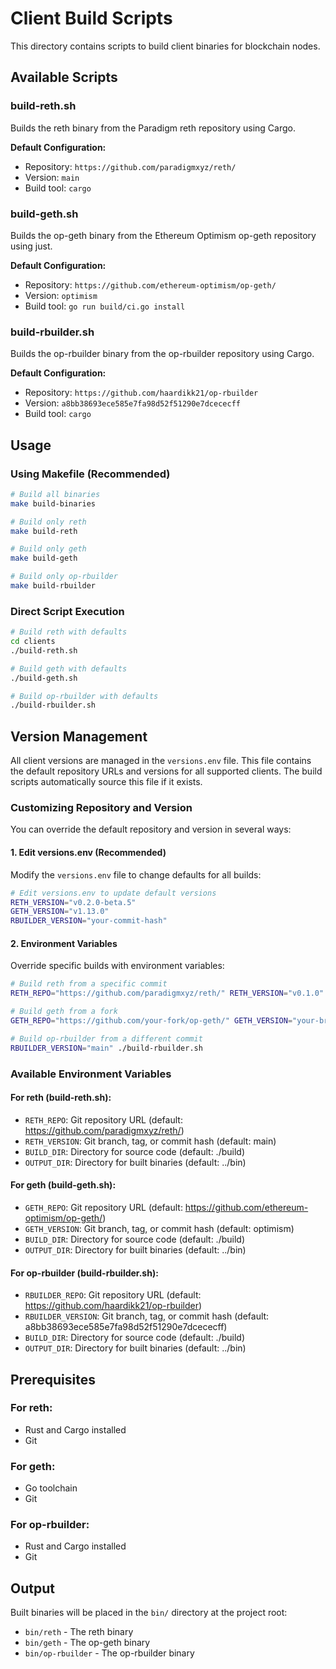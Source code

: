 # Client Build Scripts

This directory contains scripts to build client binaries for blockchain nodes.

## Available Scripts

### build-reth.sh
Builds the reth binary from the Paradigm reth repository using Cargo.

**Default Configuration:**
- Repository: `https://github.com/paradigmxyz/reth/`
- Version: `main`
- Build tool: `cargo`

### build-geth.sh
Builds the op-geth binary from the Ethereum Optimism op-geth repository using just.

**Default Configuration:**
- Repository: `https://github.com/ethereum-optimism/op-geth/`
- Version: `optimism`
- Build tool: `go run build/ci.go install`

### build-rbuilder.sh
Builds the op-rbuilder binary from the op-rbuilder repository using Cargo.

**Default Configuration:**
- Repository: `https://github.com/haardikk21/op-rbuilder`
- Version: `a8bb38693ece585e7fa98d52f51290e7dcececff`
- Build tool: `cargo`

## Usage

### Using Makefile (Recommended)

```bash
# Build all binaries
make build-binaries

# Build only reth
make build-reth

# Build only geth
make build-geth

# Build only op-rbuilder
make build-rbuilder
```

### Direct Script Execution

```bash
# Build reth with defaults
cd clients
./build-reth.sh

# Build geth with defaults
./build-geth.sh

# Build op-rbuilder with defaults
./build-rbuilder.sh
```

## Version Management

All client versions are managed in the `versions.env` file. This file contains the default repository URLs and versions for all supported clients. The build scripts automatically source this file if it exists.

### Customizing Repository and Version

You can override the default repository and version in several ways:

#### 1. Edit versions.env (Recommended)
Modify the `versions.env` file to change defaults for all builds:

```bash
# Edit versions.env to update default versions
RETH_VERSION="v0.2.0-beta.5"
GETH_VERSION="v1.13.0"
RBUILDER_VERSION="your-commit-hash"
```

#### 2. Environment Variables
Override specific builds with environment variables:

```bash
# Build reth from a specific commit
RETH_REPO="https://github.com/paradigmxyz/reth/" RETH_VERSION="v0.1.0" ./build-reth.sh

# Build geth from a fork
GETH_REPO="https://github.com/your-fork/op-geth/" GETH_VERSION="your-branch" ./build-geth.sh

# Build op-rbuilder from a different commit
RBUILDER_VERSION="main" ./build-rbuilder.sh
```

### Available Environment Variables

#### For reth (build-reth.sh):
- `RETH_REPO`: Git repository URL (default: https://github.com/paradigmxyz/reth/)
- `RETH_VERSION`: Git branch, tag, or commit hash (default: main)
- `BUILD_DIR`: Directory for source code (default: ./build)
- `OUTPUT_DIR`: Directory for built binaries (default: ../bin)

#### For geth (build-geth.sh):
- `GETH_REPO`: Git repository URL (default: https://github.com/ethereum-optimism/op-geth/)
- `GETH_VERSION`: Git branch, tag, or commit hash (default: optimism)
- `BUILD_DIR`: Directory for source code (default: ./build)
- `OUTPUT_DIR`: Directory for built binaries (default: ../bin)

#### For op-rbuilder (build-rbuilder.sh):
- `RBUILDER_REPO`: Git repository URL (default: https://github.com/haardikk21/op-rbuilder)
- `RBUILDER_VERSION`: Git branch, tag, or commit hash (default: a8bb38693ece585e7fa98d52f51290e7dcececff)
- `BUILD_DIR`: Directory for source code (default: ./build)
- `OUTPUT_DIR`: Directory for built binaries (default: ../bin)

## Prerequisites

### For reth:
- Rust and Cargo installed
- Git

### For geth:
- Go toolchain
- Git

### For op-rbuilder:
- Rust and Cargo installed
- Git

## Output

Built binaries will be placed in the `bin/` directory at the project root:
- `bin/reth` - The reth binary
- `bin/geth` - The op-geth binary
- `bin/op-rbuilder` - The op-rbuilder binary 